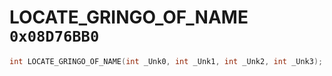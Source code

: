 # LOCATE_GRINGO_OF_NAME `0x08D76BB0`

```cpp
int LOCATE_GRINGO_OF_NAME(int _Unk0, int _Unk1, int _Unk2, int _Unk3);
```